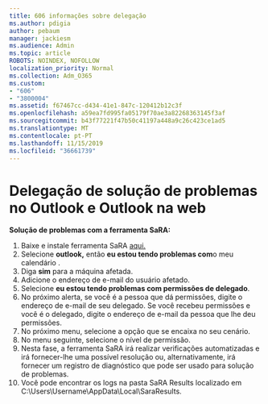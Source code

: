 ```yaml
---
title: 606 informações sobre delegação
ms.author: pdigia
author: pebaum
manager: jackiesm
ms.audience: Admin
ms.topic: article
ROBOTS: NOINDEX, NOFOLLOW
localization_priority: Normal
ms.collection: Adm_O365
ms.custom:
- "606"
- "3800004"
ms.assetid: f67467cc-d434-41e1-847c-120412b12c3f
ms.openlocfilehash: a59ea7fd995fa05179f70ae3a82268363145f3af
ms.sourcegitcommit: b43f77221f47b50c41197a448a9c26c423ce1ad5
ms.translationtype: MT
ms.contentlocale: pt-PT
ms.lasthandoff: 11/15/2019
ms.locfileid: "36661739"
---
```

# <a name="troubleshooting-delegation-in-outlook-and-outlook-on-the-web"></a>Delegação de solução de problemas no Outlook e Outlook na web

**Solução de problemas com a ferramenta SaRA:**

1. Baixe e instale ferramenta SaRA [aqui.](https://aka.ms/SaRA-SkypeForBusinessSignIn)
1. Selecione **outlook,** então **eu estou tendo problemas com**o meu calendário .
1. Diga **sim** para a máquina afetada.
1. Adicione o endereço de e-mail do usuário afetado.
1. Selecione **eu estou tendo problemas com permissões de delegado**.
1. No próximo alerta, se você é a pessoa que dá permissões, digite o endereço de e-mail de seu delegado. Se você recebeu permissões e você é o delegado, digite o endereço de e-mail da pessoa que lhe deu permissões.
1. No próximo menu, selecione a opção que se encaixa no seu cenário.
1. No menu seguinte, selecione o nível de permissão.
1. Nesta fase, a ferramenta SaRA irá realizar verificações automatizadas e irá fornecer-lhe uma possível resolução ou, alternativamente, irá fornecer um registro de diagnóstico que pode ser usado para solução de problemas.
1. Você pode encontrar os logs na pasta SaRA Results localizado em C:\Users\Username\AppData\Local\SaraResults.
